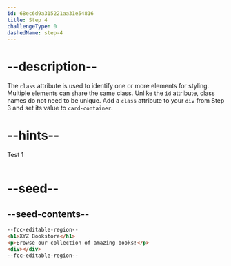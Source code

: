 ```yaml
---
id: 68ec6d9a315221aa31e54816
title: Step 4
challengeType: 0
dashedName: step-4
---
```


# --description--

The `class` attribute is used to identify one or more elements for styling. Multiple elements can share the same class. Unlike the `id` attribute, class names do not need to be unique.
Add a `class` attribute to your `div` from Step 3 and set its value to `card-container`.

# --hints--

Test 1

```js

```

# --seed--

## --seed-contents--

```html
--fcc-editable-region--
<h1>XYZ Bookstore</h1>
<p>Browse our collection of amazing books!</p>
<div></div>
--fcc-editable-region--
```
